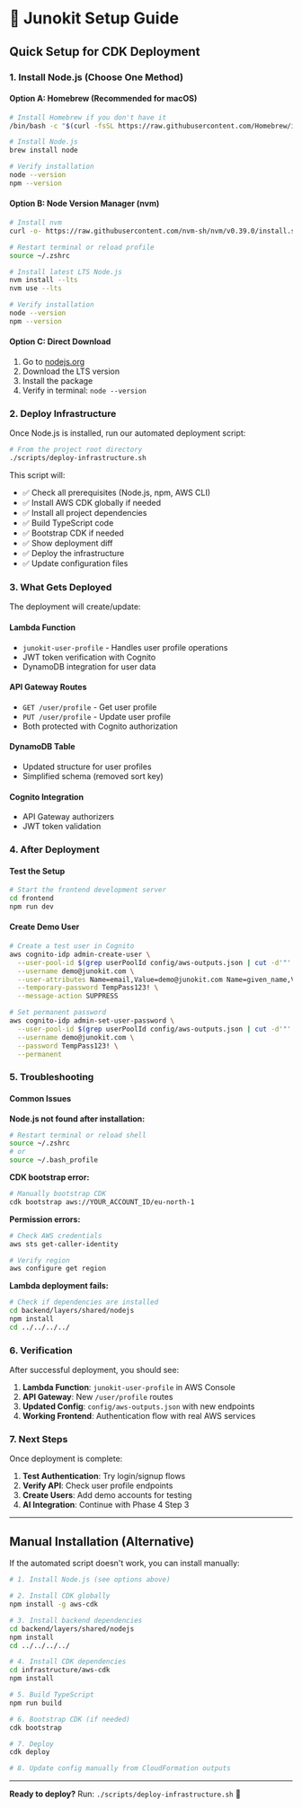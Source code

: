 # 🚀 Junokit Setup Guide

## Quick Setup for CDK Deployment

### 1. Install Node.js (Choose One Method)

#### Option A: Homebrew (Recommended for macOS)
```bash
# Install Homebrew if you don't have it
/bin/bash -c "$(curl -fsSL https://raw.githubusercontent.com/Homebrew/install/HEAD/install.sh)"

# Install Node.js
brew install node

# Verify installation
node --version
npm --version
```

#### Option B: Node Version Manager (nvm)
```bash
# Install nvm
curl -o- https://raw.githubusercontent.com/nvm-sh/nvm/v0.39.0/install.sh | bash

# Restart terminal or reload profile
source ~/.zshrc

# Install latest LTS Node.js
nvm install --lts
nvm use --lts

# Verify installation
node --version
npm --version
```

#### Option C: Direct Download
1. Go to [nodejs.org](https://nodejs.org/)
2. Download the LTS version
3. Install the package
4. Verify in terminal: `node --version`

### 2. Deploy Infrastructure

Once Node.js is installed, run our automated deployment script:

```bash
# From the project root directory
./scripts/deploy-infrastructure.sh
```

This script will:
- ✅ Check all prerequisites (Node.js, npm, AWS CLI)
- ✅ Install AWS CDK globally if needed
- ✅ Install all project dependencies
- ✅ Build TypeScript code
- ✅ Bootstrap CDK if needed
- ✅ Show deployment diff
- ✅ Deploy the infrastructure
- ✅ Update configuration files

### 3. What Gets Deployed

The deployment will create/update:

#### **Lambda Function**
- `junokit-user-profile` - Handles user profile operations
- JWT token verification with Cognito
- DynamoDB integration for user data

#### **API Gateway Routes**
- `GET /user/profile` - Get user profile
- `PUT /user/profile` - Update user profile
- Both protected with Cognito authorization

#### **DynamoDB Table**
- Updated structure for user profiles
- Simplified schema (removed sort key)

#### **Cognito Integration**
- API Gateway authorizers
- JWT token validation

### 4. After Deployment

#### Test the Setup
```bash
# Start the frontend development server
cd frontend
npm run dev
```

#### Create Demo User
```bash
# Create a test user in Cognito
aws cognito-idp admin-create-user \
  --user-pool-id $(grep userPoolId config/aws-outputs.json | cut -d'"' -f4) \
  --username demo@junokit.com \
  --user-attributes Name=email,Value=demo@junokit.com Name=given_name,Value=Demo Name=family_name,Value=User \
  --temporary-password TempPass123! \
  --message-action SUPPRESS

# Set permanent password
aws cognito-idp admin-set-user-password \
  --user-pool-id $(grep userPoolId config/aws-outputs.json | cut -d'"' -f4) \
  --username demo@junokit.com \
  --password TempPass123! \
  --permanent
```

### 5. Troubleshooting

#### Common Issues

**Node.js not found after installation:**
```bash
# Restart terminal or reload shell
source ~/.zshrc
# or
source ~/.bash_profile
```

**CDK bootstrap error:**
```bash
# Manually bootstrap CDK
cdk bootstrap aws://YOUR_ACCOUNT_ID/eu-north-1
```

**Permission errors:**
```bash
# Check AWS credentials
aws sts get-caller-identity

# Verify region
aws configure get region
```

**Lambda deployment fails:**
```bash
# Check if dependencies are installed
cd backend/layers/shared/nodejs
npm install
cd ../../../../
```

### 6. Verification

After successful deployment, you should see:

1. **Lambda Function**: `junokit-user-profile` in AWS Console
2. **API Gateway**: New `/user/profile` routes
3. **Updated Config**: `config/aws-outputs.json` with new endpoints
4. **Working Frontend**: Authentication flow with real AWS services

### 7. Next Steps

Once deployment is complete:

1. **Test Authentication**: Try login/signup flows
2. **Verify API**: Check user profile endpoints
3. **Create Users**: Add demo accounts for testing
4. **AI Integration**: Continue with Phase 4 Step 3

---

## Manual Installation (Alternative)

If the automated script doesn't work, you can install manually:

```bash
# 1. Install Node.js (see options above)

# 2. Install CDK globally
npm install -g aws-cdk

# 3. Install backend dependencies
cd backend/layers/shared/nodejs
npm install
cd ../../../../

# 4. Install CDK dependencies
cd infrastructure/aws-cdk
npm install

# 5. Build TypeScript
npm run build

# 6. Bootstrap CDK (if needed)
cdk bootstrap

# 7. Deploy
cdk deploy

# 8. Update config manually from CloudFormation outputs
```

---

**Ready to deploy?** Run: `./scripts/deploy-infrastructure.sh` 🚀 